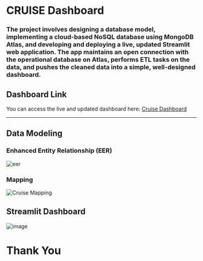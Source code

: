 # CRUISE Dashboard

### The project involves designing a database model, implementing a cloud-based NoSQL database using MongoDB Atlas, and developing and deploying a live, updated Streamlit web application. The app maintains an open connection with the operational database on Atlas, performs ETL tasks on the data, and pushes the cleaned data into a simple, well-designed dashboard.


## Dashboard Link

You can access the live and updated dashboard here: [Cruise Dashboard](https://cruise-dashboard.streamlit.app/)

---
## Data Modeling
### Enhanced Entity Relationship (EER)

![eer](https://github.com/user-attachments/assets/89cb064c-0f4c-43c9-ad60-acccaada8634)

### Mapping

![Cruise Mapping](https://github.com/user-attachments/assets/70f64d39-7acb-46db-aaaa-8c6cedb42cd2)


## Streamlit Dashboard

![image](https://github.com/user-attachments/assets/84f04d6d-e57b-4b3c-a0bc-0c72f0ea64e8)

# Thank You
